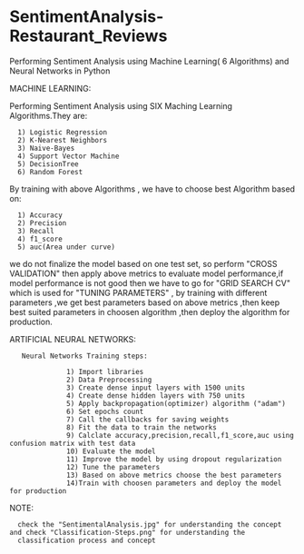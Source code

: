 # SentimentAnalysis-Restaurant_Reviews
Performing Sentiment Analysis using Machine Learning( 6 Algorithms) and Neural Networks  in Python

MACHINE LEARNING:

Performing Sentiment Analysis using SIX Maching Learning Algorithms.They are:

      1) Logistic Regression
      2) K-Nearest Neighbors
      3) Naive-Bayes
      4) Support Vector Machine
      5) DecisionTree
      6) Random Forest
      
By training with above Algorithms , we have to choose best Algorithm based on:

      1) Accuracy
      2) Precision
      3) Recall
      4) f1_score
      5) auc(Area under curve)
      
we do not finalize the model based on one test set, so perform "CROSS VALIDATION" then apply above metrics to evaluate model performance,if model performance is not good then we have to go for "GRID SEARCH CV" which is used for "TUNING PARAMETERS" , by training with different parameters ,we get best parameters based on above metrics ,then keep best suited parameters in choosen algorithm ,then deploy the algorithm for production.


ARTIFICIAL NEURAL NETWORKS:

       Neural Networks Training steps:
       
                  1) Import libraries
                  2) Data Preprocessing
                  3) Create dense input layers with 1500 units
                  4) Create dense hidden layers with 750 units
                  5) Apply backpropagation(optimizer) algorithm ("adam")
                  6) Set epochs count
                  7) Call the callbacks for saving weights
                  8) Fit the data to train the networks
                  9) Calclate accuracy,precision,recall,f1_score,auc using confusion matrix with test data
                  10) Evaluate the model
                  11) Improve the model by using dropout regularization
                  12) Tune the parameters
                  13) Based on above metrics choose the best parameters 
                  14)Train with choosen parameters and deploy the model for production
                  
NOTE:

      check the "SentimentalAnalysis.jpg" for understanding the concept and check "Classification-Steps.png" for understanding the 
      classification process and concept
                  
